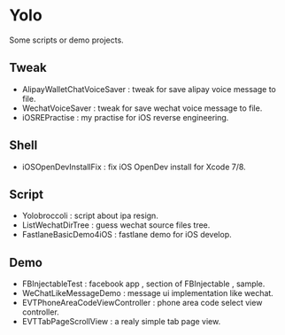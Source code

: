 # Yolo

Some scripts or demo projects.

## Tweak

- AlipayWalletChatVoiceSaver : tweak for save alipay voice message to file.
- WechatVoiceSaver : tweak for save wechat voice message to file.
- iOSREPractise : my practise for iOS reverse engineering.

## Shell

- iOSOpenDevInstallFix : fix iOS OpenDev install for Xcode 7/8.

## Script

- Yolobroccoli : script about ipa resign.
- ListWechatDirTree : guess wechat source files tree.
- FastlaneBasicDemo4iOS : fastlane demo for iOS develop.

## Demo

- FBInjectableTest : facebook app , section of FBInjectable , sample.
- WeChatLikeMessageDemo : message ui implementation like wechat.
- EVTPhoneAreaCodeViewController : phone area code select view controller.
- EVTTabPageScrollView : a realy simple tab page view.
